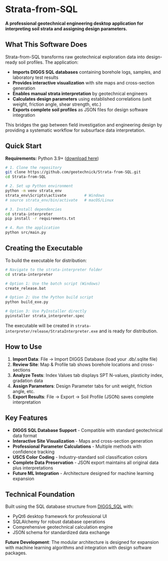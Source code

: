 # Strata-from-SQL

**A professional geotechnical engineering desktop application for interpreting soil strata and assigning design parameters.**

## What This Software Does

Strata-from-SQL transforms raw geotechnical exploration data into design-ready soil profiles. The application:

- **Imports DIGGS SQL databases** containing borehole logs, samples, and laboratory test results
- **Provides interactive visualization** with site maps and cross-section generation  
- **Enables manual strata interpretation** by geotechnical engineers
- **Calculates design parameters** using established correlations (unit weight, friction angle, shear strength, etc.)
- **Exports complete soil profiles** as JSON files for design software integration

This bridges the gap between field investigation and engineering design by providing a systematic workflow for subsurface data interpretation.

## Quick Start

**Requirements:** Python 3.9+ ([download here](https://python.org))

```bash
# 1. Clone the repository
git clone https://github.com/geotechnick/Strata-from-SQL.git
cd Strata-from-SQL

# 2. Set up Python environment
python -m venv strata_env
strata_env\Scripts\activate        # Windows
# source strata_env/bin/activate   # macOS/Linux

# 3. Install dependencies
cd strata-interpreter
pip install -r requirements.txt

# 4. Run the application
python src/main.py
```

## Creating the Executable

To build the executable for distribution:

```bash
# Navigate to the strata-interpreter folder
cd strata-interpreter

# Option 1: Use the batch script (Windows)
create_release.bat

# Option 2: Use the Python build script
python build_exe.py

# Option 3: Use PyInstaller directly
pyinstaller strata_interpreter.spec
```

The executable will be created in `strata-interpreter/release/StrataInterpreter.exe` and is ready for distribution.

## How to Use

1. **Import Data**: File → Import DIGGS Database (load your .db/.sqlite file)
2. **Review Site**: Map & Profile tab shows borehole locations and cross-sections
3. **Analyze Tests**: Index Values tab displays SPT N-values, plasticity index, gradation data
4. **Assign Parameters**: Design Parameter tabs for unit weight, friction angle, etc.
5. **Export Results**: File → Export → Soil Profile (JSON) saves complete interpretation

## Key Features

- **DIGGS SQL Database Support** - Compatible with standard geotechnical data format
- **Interactive Site Visualization** - Maps and cross-section generation
- **Professional Parameter Calculations** - Multiple methods with confidence tracking
- **USCS Color Coding** - Industry-standard soil classification colors
- **Complete Data Preservation** - JSON export maintains all original data plus interpretations
- **Future ML Integration** - Architecture designed for machine learning expansion

## Technical Foundation

Built using the SQL database structure from [DIGGS_SQL](https://github.com/geotechnick/DIGGS_SQL) with:
- PyQt6 desktop framework for professional UI
- SQLAlchemy for robust database operations  
- Comprehensive geotechnical calculation engine
- JSON schema for standardized data exchange

**Future Development**: The modular architecture is designed for expansion with machine learning algorithms and integration with design software packages.
